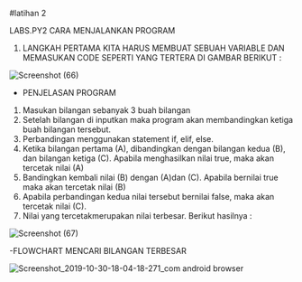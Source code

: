 #latihan 2

LABS.PY2 CARA MENJALANKAN PROGRAM

1. LANGKAH PERTAMA KITA HARUS MEMBUAT SEBUAH VARIABLE DAN MEMASUKAN CODE SEPERTI YANG TERTERA DI GAMBAR BERIKUT :

![Screenshot (66)](https://user-images.githubusercontent.com/56963373/67948108-a093d100-fc17-11e9-8fdc-b1ac073013b7.png)

- PENJELASAN PROGRAM

1. Masukan bilangan sebanyak 3 buah bilangan
2. Setelah bilangan di inputkan maka program akan membandingkan ketiga buah bilangan tersebut.
3. Perbandingan menggunakan statement if, elif, else.
4. Ketika bilangan pertama (A), dibandingkan dengan bilangan kedua (B), dan bilangan ketiga (C). Apabila menghasilkan nilai true, maka akan tercetak nilai (A)
5. Bandingkan kembali nilai (B) dengan (A)dan (C). Apabila bernilai true maka akan tercetak nilai (B)
6. Apabila perbandingan kedua nilai tersebut bernilai false, maka akan tercetak nilai (C).
7. Nilai yang tercetakmerupakan nilai terbesar. Berikut hasilnya :

![Screenshot (67)](https://user-images.githubusercontent.com/56963373/67949577-83accd00-fc1a-11e9-940f-6189d0ea94ce.png)

-FLOWCHART MENCARI BILANGAN TERBESAR

![Screenshot_2019-10-30-18-04-18-271_com android browser](https://user-images.githubusercontent.com/56963373/67949775-ea31eb00-fc1a-11e9-880f-79418f123da5.png)

